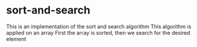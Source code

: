 # sort-and-search
This is an implementation of the sort and search algorithm
This algorithm is applied on an array
First the array is sorted, then we search for the desired element
